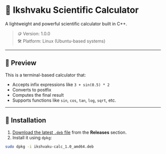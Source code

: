 # 🧮 Ikshvaku Scientific Calculator

A lightweight and powerful scientific calculator built in C++.

> 🪙 Version: 1.0.0  
> 🛠 Platform: Linux (Ubuntu-based systems)

---

## 📸 Preview

This is a terminal-based calculator that:
- Accepts infix expressions like `3 + sin(0.5) * 2`
- Converts to postfix
- Computes the final result
- Supports functions like `sin`, `cos`, `tan`, `log`, `sqrt`, etc.

---

## 🚀 Installation


1. [Download the latest `.deb` file](https://github.com/ashish-jha-73/ikshvaku_calc/ikshvaku-calc_1.0_amd64.deb) from the **Releases** section.
2. Install it using `dpkg`:

```bash
sudo dpkg -i ikshvaku-calc_1.0_amd64.deb
